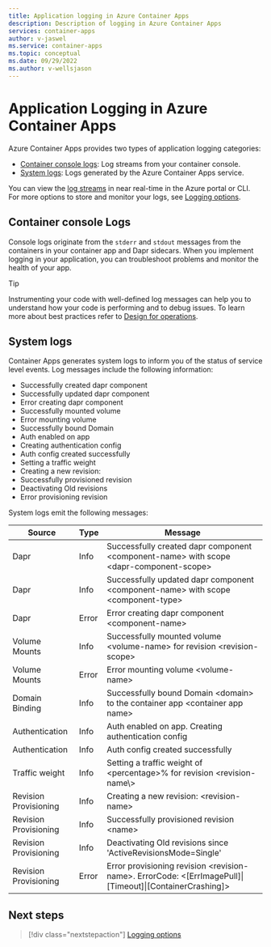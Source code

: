 ```yaml
---
title: Application logging in Azure Container Apps
description: Description of logging in Azure Container Apps
services: container-apps
author: v-jaswel
ms.service: container-apps
ms.topic: conceptual
ms.date: 09/29/2022
ms.author: v-wellsjason
---
```


# Application Logging in Azure Container Apps

Azure Container Apps provides two types of application logging categories:

- [Container console logs](#container-console-logs): Log streams from your container console.
- [System logs](#system-logs): Logs generated by the Azure Container Apps service.

You can view the [log streams](log-streaming.md) in near real-time in the Azure portal or CLI. For more options to store and monitor your logs, see [Logging options](log-options.md).

## Container console Logs

Console logs originate from the `stderr` and `stdout` messages from the containers in your container app and Dapr sidecars.  When you implement logging in your application, you can troubleshoot problems and monitor the health of your app. 


> [!TIP]
> Instrumenting your code with well-defined log messages can help you to understand how your code is performing and to debug issues.  To learn more about best practices refer to [Design for operations](/azure/architecture/guide/design-principles/design-for-operations).

## System logs

Container Apps generates system logs to inform you of the status of service level events.  Log messages include the following information:

- Successfully created dapr component
- Successfully updated dapr component
- Error creating dapr component
- Successfully mounted volume
- Error mounting volume
- Successfully bound Domain
- Auth enabled on app
- Creating authentication config
- Auth config created successfully
- Setting a traffic weight
- Creating a new revision:
- Successfully provisioned revision
- Deactivating Old revisions
- Error provisioning revision

System logs emit the following messages:

| Source | Type | Message |
|---------|------|---------|
| Dapr | Info | Successfully created dapr component \<component-name\> with scope \<dapr-component-scope\> |
| Dapr | Info | Successfully updated dapr component \<component-name\> with scope \<component-type\> |
| Dapr | Error | Error creating dapr component \<component-name\> |
| Volume Mounts | Info | Successfully mounted volume \<volume-name\> for revision \<revision-scope\> |
| Volume Mounts | Error | Error mounting volume \<volume-name\> |
| Domain Binding | Info | Successfully bound Domain \<domain\> to the container app \<container app name\> |
| Authentication | Info | Auth enabled on app. Creating authentication config |
| Authentication | Info | Auth config created successfully |
| Traffic weight | Info | Setting a traffic weight of \<percentage>% for revision \<revision-name\\> |
| Revision Provisioning | Info | Creating a new revision: \<revision-name\> |
| Revision Provisioning | Info | Successfully provisioned revision \<name\> |
| Revision Provisioning | Info| Deactivating Old revisions since 'ActiveRevisionsMode=Single' |
| Revision Provisioning | Error | Error provisioning revision \<revision-name>. ErrorCode: \<[ErrImagePull]\|[Timeout]\|[ContainerCrashing]\> |

## Next steps

> [!div class="nextstepaction"]
> [Logging options](log-options.md)
